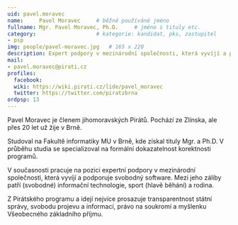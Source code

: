 ```yaml
---
uid: pavel.moravec
name:     Pavel Moravec  	# běžně používáné jméno
fullname: Mgr. Pavel Moravec, Ph.D.  	# jméno s tituly etc.
category:                 	# kategorie: kandidat, pks, zastupitel
- psp
img: people/pavel-moravec.jpg   # 165 x 220
description: Expert podpory v mezinárodní společnosti, která vyvíjí a podporuje svobodný software     	# kratký popis, max 160 znaků
mail:
- pavel.moravec@pirati.cz
profiles:
  facebook:
  wiki: https://wiki.pirati.cz/lide/pavel_moravec
  twitter: https://twitter.com/piratzbrna
ordpsp: 13
---
```


Pavel Moravec je členem jihomoravských Pirátů. Pochází ze Zlínska, ale přes 20 let už žije v Brně.

Studoval na Fakultě informatiky MU v Brně, kde získal tituly Mgr. a Ph.D. V průběhu studia se specializoval na formální dokazatelnost korektnosti programů.

V současnosti pracuje na pozici expertní podpory v mezinárodní společnosti, která vyvíjí a podporuje svobodný software.
Mezi jeho záliby patří (svobodné) informační technologie, sport (hlavě běhání) a rodina.

Z Pirátského programu a idejí nejvíce prosazuje transparentnost státní správy, svobodu projevu a informací, právo na soukromí a myšlenku Všeobecného základního příjmu.

